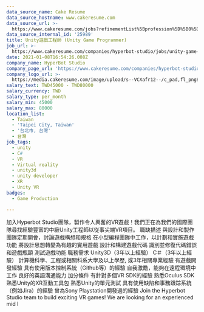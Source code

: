 ```yaml
---
data_source_name: Cake Resume
data_source_hostname: www.cakeresume.com
data_source_url: >-
  https://www.cakeresume.com/jobs?refinementList%5Bprofession%5D%5B0%5D=game-production&range%5Bsalary_range%5D%5Bmin%5D=1000000
data_source_internal_id: '25989'
title: Unity遊戲工程師 (Unity Game Programmer)
job_url: >-
  https://www.cakeresume.com/companies/hyperbot-studio/jobs/unity-game-programmer-2be5cb
date: 2021-01-08T16:54:26.008Z
company_name: HyperBot Studio
company_page_url: 'https://www.cakeresume.com/companies/hyperbot-studio'
company_logo_url: >-
  https://media.cakeresume.com/image/upload/s--VCXafr12--/c_pad,fl_png8,h_200,w_200/v1522661980/daj1xhofthquxzgkoso0.png
salary_text: TWD45000 - TWD80000
salary_currency: TWD
salary_type: per_month
salary_min: 45000
salary_max: 80000
location_list:
  - Taiwan
  - 'Taipei City, Taiwan'
  - '台北市, 台灣'
  - 台灣
job_tags:
  - unity
  - C#
  - VR
  - Virtual reality
  - unity3d
  - unity developer
  - XR
  - Unity VR
badges:
  - Game Production

---
```


加入Hyperbot Studio團隊，製作令人興奮的VR遊戲！我們正在為我們的國際團隊尋找經驗豐富的中級Unity工程師以從事尖端VR項目。 職缺描述 與設計和製作團隊定期開會，討論遊戲構想和規格 在小型編程團隊中工作，以計劃和實施遊戲功能 將設計思想轉變為有趣的實用遊戲 設計和構建遊戲代碼 識別並修復代碼錯誤和遊戲瓶頸 測試遊戲功能 職務需求 Unity3D（3年以上經驗） C＃（3年以上經驗） 計算機科學、工程或相關科系大學及以上學歷, 或3年相關專業經驗 有遊戲開發經驗 具有使用版本控制系統（Github等）的經驗 自我激勵，能夠在遠程環境中工作 良好的英語溝通能力 加分條件 有針對多個VR SDK的經驗 熟悉Oculus SDK 熟悉Unity的XR互動工具包 熟悉Unity的單元測試 具有使用缺陷和事務跟踪系統（例如Jira）的經驗 曾為Sony Playstation開發過的經驗 Join the Hyperbot Studio team to build exciting VR games! We are looking for an experienced mid l